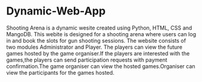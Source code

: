 # Dynamic-Web-App
Shooting Arena is a dynamic wesite created using Python, HTML, CSS and MangoDB. This webite is designed for a shooting arena where users can log in and book the slots for gun shooting sessions. The website consists of two modules Administrator and  Player. The players can view the future games hosted by the game organiser.If the players are interested with the games,the players can send  participation requests with payment confirmation.The game organiser can view the hosted games.Organiser can view the participants for the games hosted. 
